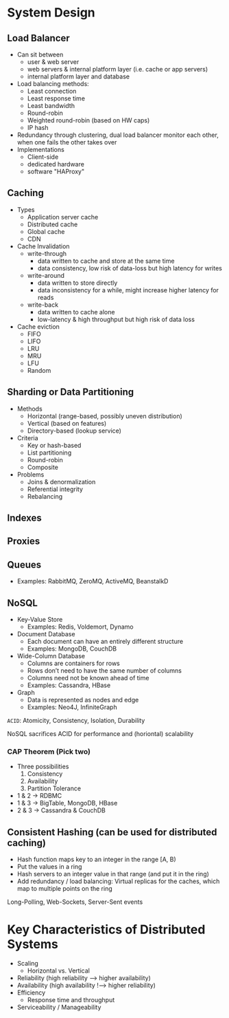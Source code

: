 # System Design

## Load Balancer
- Can sit between
  - user & web server
  - web servers & internal platform layer (i.e. cache or app servers)
  - internal platform layer and database
- Load balancing methods:
  - Least connection
  - Least response time
  - Least bandwidth
  - Round-robin
  - Weighted round-robin (based on HW caps)
  - IP hash
- Redundancy through clustering, dual load balancer monitor each other, when one fails the other takes over
- Implementations
  - Client-side
  - dedicated hardware
  - software "HAProxy"

## Caching
- Types
  - Application server cache
  - Distributed cache
  - Global cache
  - CDN
- Cache Invalidation
  - write-through
    - data written to cache and store at the same time
    - data consistency, low risk of data-loss but high latency for writes
  - write-around
  	- data written to store directly
  	- data inconsistency for a while, might increase higher latency for reads
  - write-back
  	- data written to cache alone
  	- low-latency & high throughput but high risk of data loss
- Cache eviction
  - FIFO
  - LIFO
  - LRU
  - MRU
  - LFU
  - Random

## Sharding or Data Partitioning
- Methods
  - Horizontal (range-based, possibly uneven distribution)
  - Vertical (based on features)
  - Directory-based (lookup service)
- Criteria
  - Key or hash-based
  - List partitioning 
  - Round-robin
  - Composite
- Problems
  - Joins & denormalization
  - Referential integrity
  - Rebalancing

## Indexes

## Proxies

## Queues
  - Examples: RabbitMQ, ZeroMQ, ActiveMQ, BeanstalkD
		
		

## NoSQL
- Key-Value Store
  - Examples: Redis, Voldemort, Dynamo
- Document Database
  - Each document can have an entirely different structure
  - Examples: MongoDB, CouchDB
- Wide-Column Database
  - Columns are containers for rows
  - Rows don’t need to have the same number of columns
  - Columns need not be known ahead of time
  - Examples: Cassandra, HBase
- Graph
  - Data is represented as nodes and edge
  - Examples: Neo4J, InfiniteGraph

`ACID`: Atomicity, Consistency, Isolation, Durability

NoSQL sacrifices ACID for performance and (horiontal) scalability

### CAP Theorem (Pick two)
- Three possibilities
  1. Consistency
  2. Availability
  3. Partition Tolerance
- 1 & 2 -> RDBMC
- 1 & 3 -> BigTable, MongoDB, HBase
- 2 & 3 -> Cassandra & CouchDB

## Consistent Hashing (can be used for distributed caching)
- Hash function maps key to an integer in the range [A, B)
- Put the values in a ring
- Hash servers to an integer value in that range (and put it in the ring)
- Add redundancy / load balancing: Virtual replicas for the caches, which map to multiple points on the ring

Long-Polling, Web-Sockets, Server-Sent events


# Key Characteristics of Distributed Systems
- Scaling
  - Horizontal vs. Vertical
- Reliability (high reliability --> higher availability)
- Availability (high availability !--> higher reliability)
- Efficiency
  - Response time and throughput
- Serviceability / Manageability
	
